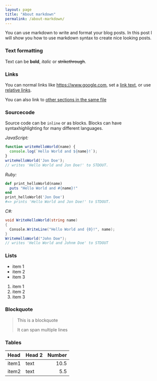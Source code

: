 ```yaml
---
layout: page
title: "About markdown"
permalink: /about-markdown/
---
```


You can use markdown to write and format your blog posts. In this post I will show you how to use markdown syntax to create nice looking posts.

### Text formatting

Text can be **bold**, _italic_ or ~~strikethrough~~.

### Links

You can normal links like https://www.google.com, set a [link text](https://google.com), or use [relative links](/../../settings/environments/new).

You can also link to [other sections in the same file](#sourcecode)

### Sourcecode

Source code can be `inline` or as blocks. Blocks can have syntaxhighlighting for many different languages.

_JavaScript:_

```js
function writeHelloWorld(name) {
  console.log(`Hello World and ${name}!`);
}
writeHelloWorld('Jon Doe');
// writes 'Hello World and Jon Doe!' to STDOUT.
```

_Ruby:_

```ruby
def print_helloWorld(name)
  puts "Hello World and #{name}!"
end
print_helloWorld('Jon Doe')
#=> prints 'Hello World and Jon Doe!' to STDOUT.
```

_C#:_

```csharp
void WriteHelloWorld(string name)
{
  Console.WriteLine("Hello World and {0}!", name);
}
WriteHelloWorld("John Doe");
// writes 'Hello World and Johnm Doe' to STDOUT
```

### Lists

* item 1
* item 2
* item 3

1. item 1
2. item 2
3. item 3

### Blockquote

> This is a blockquote
>
> It can span multiple lines

### Tables

| Head   | Head 2 | Number |
|:-------|:-------|-------:|
|item1   | text   |    10.5|
|item2   | text   |     5.5|
